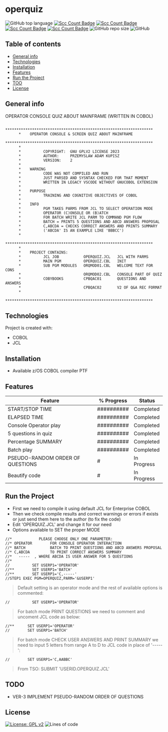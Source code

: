 # operquiz

![GitHub top language](https://img.shields.io/github/languages/top/pak-center/operquiz?style=plastic)
[![Scc Count Badge](https://sloc.xyz/github/pak-center/operquiz/)](https://github.com/pak-center/operquiz/)
[![Scc Count Badge](https://sloc.xyz/github/pak-center/operquiz/?category=code)](https://github.com/pak-center/operquiz/)
[![Scc Count Badge](https://sloc.xyz/github/pak-center/operquiz/?category=comments)](https://github.com/pak-center/operquiz/)
[![Scc Count Badge](https://sloc.xyz/github/pak-center/operquiz/?category=blanks)](https://github.com/pak-center/operquiz/)
![GitHub repo size](https://img.shields.io/github/repo-size/pak-center/operquiz?style=plastic)
![GitHub](https://img.shields.io/github/license/pak-center/operquiz?style=plastic)

## Table of contents

* [General info](#general-info)
* [Technologies](#technologies)
* [Installation](#installation)
* [Features](#features)
* [Run the Project](#run-the-project)
* [TOO](#todo)
* [License](#license)

## General info

OPERATOR CONSOLE QUIZ ABOUT MAINFRAME (WRITTEN IN COBOL)

```cobol
      ******************************************************************
      *    OPERATOR CONSOLE & SCREEN QUIZ ABOUT MAINFRAME
      ******************************************************************
      *
      *          COPYRIGHT:  GNU GPLV2 LICENSE 2023
      *          AUTHOR:     PRZEMYSLAW ADAM KUPISZ
      *          VERSION:    2
      *
      *    WARNING
      *          CODE WAS NOT COMPILED AND RUN
      *          JUST PARSED AND SYSNTAX CHECKED FOR THAT MOMENT
      *          WRITTEN IN LEGACY VSCODE WITHOUT GNUCOBOL EXTENSION
      *
      *    PURPOSE
      *          TRAINING AND COGNITIVE OBJECTIVES OF COBOL 
      *
      *    INFO
      *          PGM TAKES PARMS FROM JCL TO SELECT OPERATION MODE
      *          OPERATOR (C)ONSOLE OR (B)ATCH
      *          FOR BATCH WRITE JCL PARM TO COMMAND PGM FLOW
      *          BATCH = PRINTS 5 QUESTIONS AND ABCD ANSWERS PROPOSAL
      *          C,ABCDA = CHECKS CORRECT ANSWERS AND PRINTS SUMMARY
      *          ('ABCDA' IS AN EXAMPLE LIKE 'BBBCC')
      *
      ******************************************************************
      *
      *    PROJECT CONTAINS:
      *          JCL JOB           OPERQUIZ.JCL   JCL WITH PARMS
      *          MAIN PGM          OPERQUIZ.CBL   INIT
      *          SUB PGM MODULES   ORQMOD01.CBL   WELCOME TEXT FOR CONS
      *                            ORQMOD02.CBL   CONSOLE PART OF QUIZ
      *          COBYBOOKS         CPBQAC01       QUESTIONS AND ANSWERS
      *                            CPBQAC02       V2 OF Q&A REC FORMAT
      *
      ******************************************************************
```

## Technologies

Project is created with:

* COBOL
* JCL

## Installation

* Available z/OS COBOL compiler PTF

## Features

| Feature  | % Progress | Status |
| ---      | ---       | --- |
| START/STOP  TIME | ########## | Completed |
| ELAPSED TIME    | ########## | Completed |
| Console Operator play |##########| Completed |
| 5 questions in quiz | ########## | Completed |
| Percentage SUMMARY | ########## | Completed |
| Batch play | ########## | Completed |
| PSEUDO-RANDOM ORDER OF QUESTIONS | # | In Progress |
| Beautify code | # | In Progress |

## Run the Project

* First we need to compile it using default JCL for Enterprise COBOL
* Then we check compile results and correct warnings or errors if exists or just send them here to the author (to fix the code)
* Edit 'OPERQUIZ.JCL' and change it for our need
* Options available to SET the proper MODE

```jcl
//*            PLEASE CHOOSE ONLY ONE PARAMETER:
//* OPERATOR        FOR CONSOLE OPERATOR INTERACTION
//* BATCH           BATCH TO PRINT QUESTIONS AND ABCD ANSWERS PROPOSAL
//* C,ABCDA         TO PRINT CORRECT ANSWERS SUMMARY
//*   -----  , WHERE ABCDA IS USER ANSWER FOR 5 QUESTIONS
//*
//          SET USERP1='OPERATOR'
//**        SET USERP1='BATCH'
//**        SET USERP1='C,-----'
//STEP1 EXEC PGM=OPERQUIZ,PARM='&USERP1'
```

> Default setting is an operator mode and the rest of available options is commented:

```jcl
//          SET USERP1='OPERATOR'
```

> For batch mode PRINT QUESTIONS we need to comment and uncoment JCL code as below:

```jcl
//**      SET USERP1='OPERATOR'
//        SET USERP1='BATCH'
```

> For batch mode CHECK USER ANSWERS AND PRINT SUMMARY we need to input 5 letters from range A to D to JCL code in place of '-----':

```jcl
//        SET USERP1='C,AABBC'
```

> From TSO:
> SUBMIT 'USERID.OPERQUIZ.JCL'
>
## TODO

* VER-3 IMPLEMENT PSEUDO-RANDOM ORDER OF QUESTIONS

## License

[![License: GPL v2](https://img.shields.io/badge/License-GPL_v2-blue.svg)](https://www.gnu.org/licenses/old-licenses/gpl-2.0.en.html)
![Lines of code](https://img.shields.io/tokei/lines/github/pak-center/operquiz?label=total%20lines%20of%20code&style=plastic)
